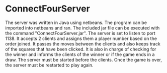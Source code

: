 # ConnectFourServer

The server was written in Java using netbeans. The program can be imported into netbeans and ran. 
The included jar file can be executed with the command "ConnectFourServer.jar". The server is set 
to listen to port 1138. It accepts 2 clients and assigns them a player number based on the order
joined. It passes the moves between the clients and also keeps track of the squares that have 
been clicked. It is also in charge of checking for the winner and informs the clients of the 
winner or if the game ends in a draw. The server must be started before the clients. Once the 
game is over, the server must be restarted to play again.
